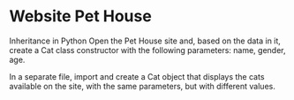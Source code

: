 # Website Pet House
Inheritance in Python
Open the Pet House site and, based on the data in it, create a Cat class constructor with the following parameters: name, gender, age.

In a separate file, import and create a Cat object that displays the cats available on the site, with the same parameters, but with different values.

